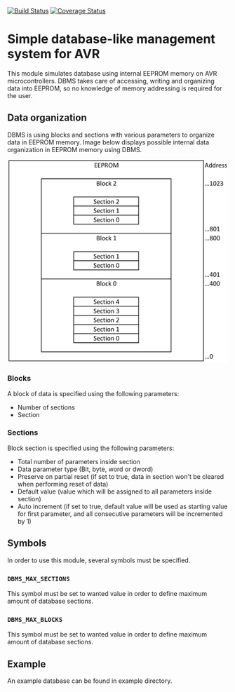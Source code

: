[![Build Status](https://travis-ci.org/paradajz/AVR-DB.svg?branch=master)](https://travis-ci.org/paradajz/AVR-DB)
[![Coverage Status](https://img.shields.io/coveralls/github/paradajz/AVR-DB/master.svg)](https://img.shields.io/coveralls/github/paradajz/AVR-DB/master.svg)

# Simple database-like management system for AVR

This module simulates database using internal EEPROM memory on AVR microcontrollers. DBMS takes care of accessing, writing and organizing data into EEPROM, so no knowledge of memory addressing is required for the user.

## Data organization

DBMS is using blocks and sections with various parameters to organize data in EEPROM memory. Image
below displays possible internal data organization in EEPROM memory using DBMS.

![](https://raw.githubusercontent.com/paradajz/AVR-DB/master/img/memory.png)

### Blocks

A block of data is specified using the following parameters:

- Number of sections
- Section

### Sections

Block section is specified using the following parameters:

- Total number of parameters inside section
- Data parameter type (Bit, byte, word or dword)
- Preserve on partial reset (if set to true, data in section won't be cleared when performing reset of data)
- Default value (value which will be assigned to all parameters inside section)
- Auto increment (if set to true, default value will be used as starting value for first parameter, and all consecutive parameters will be incremented by 1)

## Symbols

In order to use this module, several symbols must be specified.

### `DBMS_MAX_SECTIONS`

This symbol must be set to wanted value in order to define maximum amount of database sections.

### `DBMS_MAX_BLOCKS`

This symbol must be set to wanted value in order to define maximum amount of database sections.

## Example

An example database can be found in example directory.